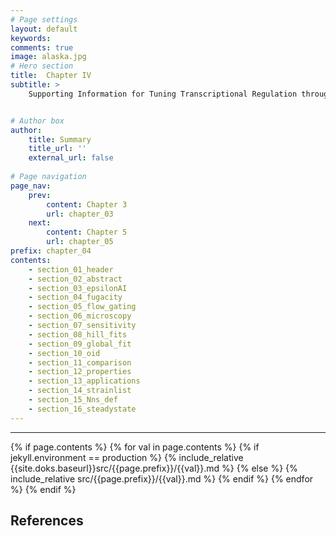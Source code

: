 ```yaml
---
# Page settings
layout: default
keywords:
comments: true
image: alaska.jpg
# Hero section
title:  Chapter IV
subtitle: >  
    Supporting Information for Tuning Transcriptional Regulation through Signaling: A Predictive Theory of Allosteric Induction


# Author box
author:
    title: Summary
    title_url: ''
    external_url: false
        
# Page navigation
page_nav:
    prev:
        content: Chapter 3
        url: chapter_03
    next:
        content: Chapter 5
        url: chapter_05
prefix: chapter_04
contents:
    - section_01_header 
    - section_02_abstract
    - section_03_epsilonAI 
    - section_04_fugacity 
    - section_05_flow_gating 
    - section_06_microscopy 
    - section_07_sensitivity 
    - section_08_hill_fits 
    - section_09_global_fit 
    - section_10_oid 
    - section_11_comparison 
    - section_12_properties 
    - section_13_applications 
    - section_14_strainlist 
    - section_15_Nns_def 
    - section_16_steadystate
---
```


<hr/>
{% if page.contents %}
{% for val in page.contents %}
{% if jekyll.environment == production %}
{% include_relative {{site.doks.baseurl}}src/{{page.prefix}}/{{val}}.md %}
{% else %}
{% include_relative src/{{page.prefix}}/{{val}}.md %}
{% endif %}
{% endfor %}
{% endif %}

## References
